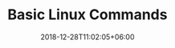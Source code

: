 ---
title: "Basic Linux Commands"
date: 2018-12-28T11:02:05+06:00
icon: "ti-files"
description: "This section is available only the command lines supported in the open source world. "
type : "docs"
---